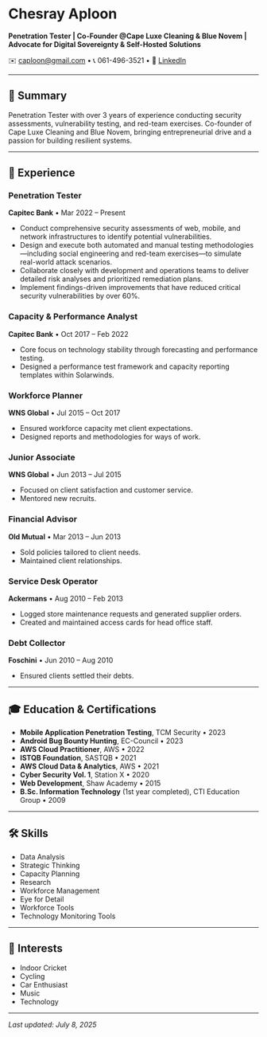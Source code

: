 # Chesray Aploon


**Penetration Tester | Co-Founder @Cape Luxe Cleaning & Blue Novem | Advocate for Digital Sovereignty & Self-Hosted Solutions**

✉️ [caploon@gmail.com](mailto:caploon@gmail.com) • 📞 061-496-3521 • 🔗 [LinkedIn](https://www.linkedin.com/in/chesray-aploon-b37a95133)

---

## 🚀 Summary
Penetration Tester with over 3 years of experience conducting security assessments, vulnerability testing, and red-team exercises. Co-founder of Cape Luxe Cleaning and Blue Novem, bringing entrepreneurial drive and a passion for building resilient systems.


---

## 💼 Experience

### Penetration Tester  
**Capitec Bank** • Mar 2022 – Present  
- Conduct comprehensive security assessments of web, mobile, and network infrastructures to identify potential vulnerabilities.  
- Design and execute both automated and manual testing methodologies—including social engineering and red-team exercises—to simulate real-world attack scenarios.  
- Collaborate closely with development and operations teams to deliver detailed risk analyses and prioritized remediation plans.  
- Implement findings-driven improvements that have reduced critical security vulnerabilities by over 60%.  

### Capacity & Performance Analyst  
**Capitec Bank** • Oct 2017 – Feb 2022  
- Core focus on technology stability through forecasting and performance testing.  
- Designed a performance test framework and capacity reporting templates within Solarwinds.

### Workforce Planner  
**WNS Global** • Jul 2015 – Oct 2017  
- Ensured workforce capacity met client expectations.  
- Designed reports and methodologies for ways of work.

### Junior Associate  
**WNS Global** • Jun 2013 – Jul 2015  
- Focused on client satisfaction and customer service.  
- Mentored new recruits.

### Financial Advisor  
**Old Mutual** • Mar 2013 – Jun 2013  
- Sold policies tailored to client needs.  
- Maintained client relationships.

### Service Desk Operator  
**Ackermans** • Aug 2010 – Feb 2013  
- Logged store maintenance requests and generated supplier orders.  
- Created and maintained access cards for head office staff.

### Debt Collector  
**Foschini** • Jun 2010 – Aug 2010  
- Ensured clients settled their debts.

---

## 🎓 Education & Certifications

- **Mobile Application Penetration Testing**, TCM Security • 2023
- **Android Bug Bounty Hunting**, EC-Council • 2023
- **AWS Cloud Practitioner**, AWS • 2022
- **ISTQB Foundation**, SASTQB • 2021   
- **AWS Cloud Data & Analytics**, AWS • 2021
- **Cyber Security Vol. 1**, Station X • 2020    
- **Web Development**, Shaw Academy • 2015  
- **B.Sc. Information Technology** (1st year completed), CTI Education Group • 2009

---

## 🛠 Skills

- Data Analysis  
- Strategic Thinking  
- Capacity Planning  
- Research  
- Workforce Management  
- Eye for Detail  
- Workforce Tools  
- Technology Monitoring Tools

---

## 🎯 Interests

- Indoor Cricket  
- Cycling  
- Car Enthusiast  
- Music  
- Technology

---

*Last updated: July 8, 2025*
